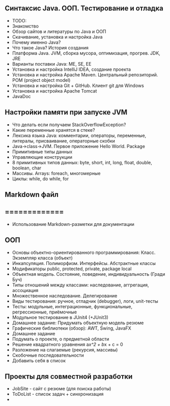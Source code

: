 ## Синтаксис Java. ООП. Тестирование и отладка
* TODO:
* Знакомство
* Обзор сайтов и литературы по Java и ООП
* Скачивание, установка и настройка Java
* Почему именно Java?
* Что такое Java? История создания
* Платформа Java. JVM, сборка мусора, оптимизация, прогрев. JDK, JRE
* Варианты поставки Java: ME, SE, EE
* Установка и настройка IntelliJ IDEA, создание проекта
* Установка и настройка Apache Maven. Центральный репозиторий. POM (project object model)
* Установка и настройка Git + GitHub. Клиент git для Windows
* Установка и настройка Apache Tomcat
* JavaDoc
## Настройки памяти при запуске JVM
* Что делать если получаем StackOverflowException?
* Какие переменные хранятся в стеке?
* Лексика языка Java: комментарии, операторы, переменные, литералы, присваивание, операторные скобки
* Java->class->JVM. Первое приложение Hello World. Package
* Примитивные типы данных
* Управляющие конструкции
* 8 примитивных типов данных: byte, short, int, long, float, double, boolean, char
* Массивы. Arrays: foreach, многомерные
* Циклы: while, do while, for
## Markdown файл
## =============
* Использование Markdown-разметки для документации
## ООП
* Основы объектно-ориентированного программирования: Класс. Экземпляр класса (объект)
* Инкапсуляция. Полиморфизм. Интерфейсы. Абстрактные классы
* Модификаторы public, protected, private, package local
* Объектная модель. Состояние, поведение, индивидуальность (Гради Буч)
* Типы отношений между классами: наследование, аггрегация, ассоциация
* Множественное наследование. Делегирование
* ﻿Виды тестирования: ручное, отладчик (debugger), логи, unit-тесты
* Тесты: модульные, интеграционные, функциональные, регрессионные, приёмочные
* Модульное тестирование в JUnit4 (+JUnit3)
* Домашнее задание: Придумать объектную модель резюме
* ﻿Графические библиотеки (обзор): AWT, Swing, JavaFX
* ﻿Домашнее задание
* Подумать о проекте, о предметной области
* Решение квадратного уравнения a*x^2 + b*x + c = 0
* Разложение на слагаемые (рекурсия, массивы)
* Скобочные последовательности
* Добавить себя в список
## Проекты для совместной разработки
* JobSite - сайт с резюме (для поиска работы)
* ToDoList - список задач + синхронизация
* 

